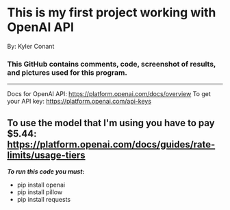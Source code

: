 # This is my first project working with OpenAI API

By: Kyler Conant

### This GitHub contains comments, code, screenshot of results, and pictures used for this program.
-----------------------------------------------------------------------------------
Docs for OpenAI API: https://platform.openai.com/docs/overview
To get your API key: https://platform.openai.com/api-keys

To use the model that I'm using you have to pay $5.44: https://platform.openai.com/docs/guides/rate-limits/usage-tiers
-----------------------------------------------------------------------------------
***To run this code you must:***
  - pip install openai
  - pip install pillow
  - pip install requests
